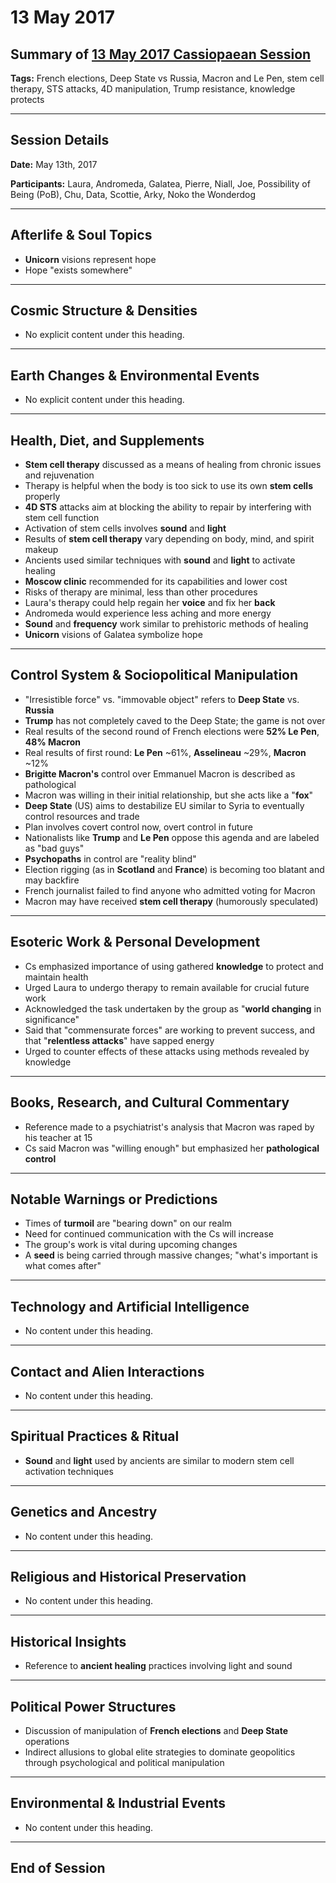 # 13 May 2017

## Summary of [13 May 2017 Cassiopaean Session](https://cassiopaea.org/forum/threads/session-13-may-2017.44200/#post-715744)

**Tags:** French elections, Deep State vs Russia, Macron and Le Pen, stem cell therapy, STS attacks, 4D manipulation, Trump resistance, knowledge protects

---

## Session Details

**Date:** May 13th, 2017

**Participants:** Laura, Andromeda, Galatea, Pierre, Niall, Joe, Possibility of Being (PoB), Chu, Data, Scottie, Arky, Noko the Wonderdog

---

## Afterlife & Soul Topics

- **Unicorn** visions represent hope
- Hope "exists somewhere"

---

## Cosmic Structure & Densities

- No explicit content under this heading.

---

## Earth Changes & Environmental Events

- No explicit content under this heading.

---

## Health, Diet, and Supplements

- **Stem cell therapy** discussed as a means of healing from chronic issues and rejuvenation
- Therapy is helpful when the body is too sick to use its own **stem cells** properly
- **4D STS** attacks aim at blocking the ability to repair by interfering with stem cell function
- Activation of stem cells involves **sound** and **light**
- Results of **stem cell therapy** vary depending on body, mind, and spirit makeup
- Ancients used similar techniques with **sound** and **light** to activate healing
- **Moscow clinic** recommended for its capabilities and lower cost
- Risks of therapy are minimal, less than other procedures
- Laura's therapy could help regain her **voice** and fix her **back**
- Andromeda would experience less aching and more energy
- **Sound** and **frequency** work similar to prehistoric methods of healing
- **Unicorn** visions of Galatea symbolize hope

---

## Control System & Sociopolitical Manipulation

- "Irresistible force" vs. "immovable object" refers to **Deep State** vs. **Russia**
- **Trump** has not completely caved to the Deep State; the game is not over
- Real results of the second round of French elections were **52% Le Pen**, **48% Macron**
- Real results of first round: **Le Pen** ~61%, **Asselineau** ~29%, **Macron** ~12%
- **Brigitte Macron's** control over Emmanuel Macron is described as pathological
- Macron was willing in their initial relationship, but she acts like a "**fox**"
- **Deep State** (US) aims to destabilize EU similar to Syria to eventually control resources and trade
- Plan involves covert control now, overt control in future
- Nationalists like **Trump** and **Le Pen** oppose this agenda and are labeled as "bad guys"
- **Psychopaths** in control are "reality blind"
- Election rigging (as in **Scotland** and **France**) is becoming too blatant and may backfire
- French journalist failed to find anyone who admitted voting for Macron
- Macron may have received **stem cell therapy** (humorously speculated)

---

## Esoteric Work & Personal Development

- Cs emphasized importance of using gathered **knowledge** to protect and maintain health
- Urged Laura to undergo therapy to remain available for crucial future work
- Acknowledged the task undertaken by the group as "**world changing** in significance"
- Said that "commensurate forces" are working to prevent success, and that "**relentless attacks**" have sapped energy
- Urged to counter effects of these attacks using methods revealed by knowledge

---

## Books, Research, and Cultural Commentary

- Reference made to a psychiatrist's analysis that Macron was raped by his teacher at 15
- Cs said Macron was "willing enough" but emphasized her **pathological control**

---

## Notable Warnings or Predictions

- Times of **turmoil** are "bearing down" on our realm
- Need for continued communication with the Cs will increase
- The group's work is vital during upcoming changes
- A **seed** is being carried through massive changes; "what's important is what comes after"

---

## Technology and Artificial Intelligence

- No content under this heading.

---

## Contact and Alien Interactions

- No content under this heading.

---

## Spiritual Practices & Ritual

- **Sound** and **light** used by ancients are similar to modern stem cell activation techniques

---

## Genetics and Ancestry

- No content under this heading.

---

## Religious and Historical Preservation

- No content under this heading.

---

## Historical Insights

- Reference to **ancient healing** practices involving light and sound

---

## Political Power Structures

- Discussion of manipulation of **French elections** and **Deep State** operations
- Indirect allusions to global elite strategies to dominate geopolitics through psychological and political manipulation

---

## Environmental & Industrial Events

- No content under this heading.

---

## End of Session